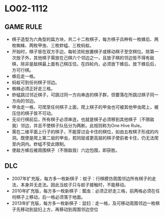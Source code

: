 # LO02-1112
## GAME RULE
* 棋子造型为六角型的扁方块，共二十二枚棋子，每方棋子兵种有一枚蜂后、两枚蜘蛛、两枚甲虫、三枚蚱蜢、三枚蚂蚁。
* 开始时，棋子皆在双方手边，每轮流轮放置棋子或移动棋子至空棋位。除第一次放子外，其他棋子需放在己棋六个邻边之一，且放子棋的邻边皆不得有敌棋，除非是敌棋最上面有己棋压住。在四轮内，必须放下蜂后。放下蜂后后，方可行棋。
* 蜂后走一格。
* 蚂蚁可到任何棋子邻边。
* 蜘蛛必须正好走三格。
* 蚱蜢跳过邻近棋子，可跳过同一方向串连的棋子群，但要落在所跳过棋子同一方向的邻边。
* 甲虫走一格，可爬至任何棋子上面，爬上棋子的甲虫也可被其他甲虫爬上，被压住的棋子皆不可动。
* 无论行棋前后，所有棋子必须串连，也就是棋子必须移到其他棋子（不限敌我）邻边，并且不使棋子队伍分为两断。此规则称为One Hive Rule。
* 需在二维平面上行子的棋子，不能穿过会卡住的棋位，如由五枚棋子形成的内洞。既使是爬上第二层的甲虫，若同层或更高层的棋子使前者卡住，仍无法爬至内洞内。蚱蜢不受此限制。
* 使敌方蜂后被周围棋子（不限敌我）六边包围，即获胜。

## DLC
* 2007年扩充版，每方多一枚新棋子：蚊子：行棋模仿周围邻边所有棋子的走法，本身并无走法。因此当蚊子只与蚊子接触时，不能移动。
* 2010年扩充版，每方多一枚新棋子：瓢虫：必须正好走三格，前两格必须在任何棋子上移动，后一格必须落于地面。
* 2013年扩充版，每方多一枚新棋子：鼠妇：走一格，及可移动周围邻边一枚棋子先移动到鼠妇上方，再移动到周围邻边空位